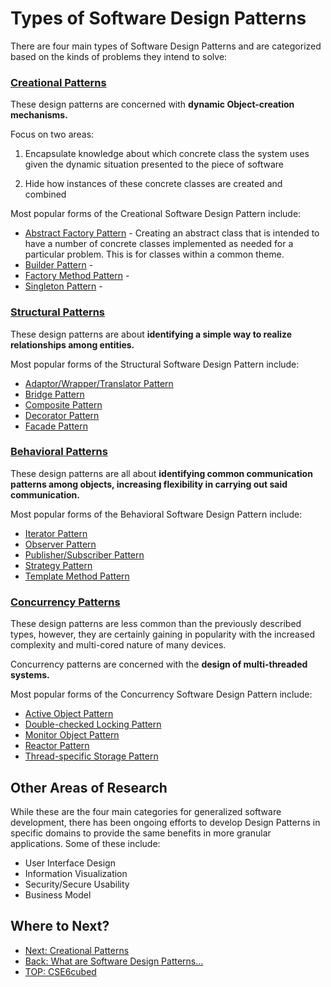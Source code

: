 # Types of Software Design Patterns

There are four main types of Software Design Patterns and are categorized based on the kinds of problems they intend to solve:

### [Creational Patterns](./7c.%20Creational%20Patterns.md)
These design patterns are concerned with **dynamic Object-creation mechanisms.**

Focus on two areas: 

1. Encapsulate knowledge about which concrete class the system uses given the dynamic situation presented to the piece of software

2. Hide how instances of these concrete classes are created and combined

Most popular forms of the Creational Software Design Pattern include:
- [Abstract Factory Pattern](https://en.wikipedia.org/wiki/Abstract_factory_pattern) - Creating an abstract class that is intended to have a number of concrete classes implemented as needed for a particular problem. This is for classes within a common theme.
- [Builder Pattern](https://en.wikipedia.org/wiki/Builder_pattern) - 
- [Factory Method Pattern](https://en.wikipedia.org/wiki/Factory_method_pattern) - 
- [Singleton Pattern](https://en.wikipedia.org/wiki/Singleton_pattern) - 

### [Structural Patterns](./7d.%20Structural%20Patterns.md)
These design patterns are about **identifying a simple way to realize relationships among entities.**

Most popular forms of the Structural Software Design Pattern include:
- [Adaptor/Wrapper/Translator Pattern](https://en.wikipedia.org/wiki/Adapter_pattern)
- [Bridge Pattern](https://en.wikipedia.org/wiki/Bridge_pattern)
- [Composite Pattern](https://en.wikipedia.org/wiki/Composite_pattern)
- [Decorator Pattern](https://en.wikipedia.org/wiki/Decorator_pattern)
- [Facade Pattern](https://en.wikipedia.org/wiki/Facade_pattern)

### [Behavioral Patterns](./7e.%20Behavioral%20Patterns.md)
These design patterns are all about **identifying common communication patterns among objects, increasing flexibility in carrying out said communication.**

Most popular forms of the Behavioral Software Design Pattern include:
- [Iterator Pattern](https://en.wikipedia.org/wiki/Iterator_pattern)
- [Observer Pattern](https://en.wikipedia.org/wiki/Observer_pattern)
- [Publisher/Subscriber Pattern](https://en.wikipedia.org/wiki/Publish/subscribe)
- [Strategy Pattern](https://en.wikipedia.org/wiki/Strategy_pattern)
- [Template Method Pattern](https://en.wikipedia.org/wiki/Template_method_pattern)

### [Concurrency Patterns](./7f.%20Concurrency%20Patterns.md)
These design patterns are less common than the previously described types, however, they are certainly gaining in popularity with the increased complexity and multi-cored nature of many devices.

Concurrency patterns are concerned with the **design of multi-threaded systems.**

Most popular forms of the Concurrency Software Design Pattern include:
- [Active Object Pattern](https://en.wikipedia.org/wiki/Active_object)
- [Double-checked Locking Pattern](https://en.wikipedia.org/wiki/Double_checked_locking_pattern)
- [Monitor Object Pattern](https://en.wikipedia.org/wiki/Monitor_(synchronization))
- [Reactor Pattern](https://en.wikipedia.org/wiki/Reactor_pattern)
- [Thread-specific Storage Pattern](https://en.wikipedia.org/wiki/Thread-Specific_Storage)


## Other Areas of Research
While these are the four main categories for generalized software development, there has been ongoing efforts to develop Design Patterns in specific domains to provide the same benefits in more granular applications. Some of these include:
- User Interface Design
- Information Visualization
- Security/Secure Usability
- Business Model


## Where to Next?
- [Next: Creational Patterns](./7c.%20Creational%20Patterns.md)
- [Back: What are Software Design Patterns...](./7a.%20What%20are%20Software%20Design%20Patterns%20and%20why%20do%20we%20use%20them?.md)
- [TOP: CSE6cubed](../README.md)

